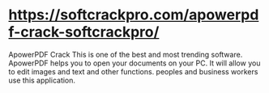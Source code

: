 # https://softcrackpro.com/apowerpdf-crack-softcrackpro/
ApowerPDF Crack  This is one of the best and most trending software. ApowerPDF helps you to open your documents on your PC. It will allow you to edit images and text and other functions. peoples and business workers use this application.
